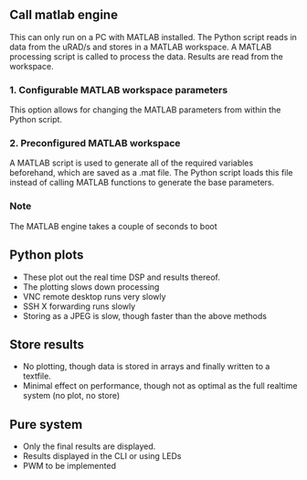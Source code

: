 ## Call matlab engine

This can only run on a PC with MATLAB installed. The Python script reads in data from the uRAD/s and stores in a MATLAB workspace. A MATLAB processing script is called to process the data. Results are read from the workspace.

### 1. Configurable MATLAB workspace parameters
This option allows for changing the MATLAB parameters from within the Python script.

### 2. Preconfigured MATLAB workspace
A MATLAB script is used to generate all of the required variables beforehand, which are saved as a .mat file. The Python script loads this file instead of calling MATLAB functions to generate the base parameters.

### Note
The MATLAB engine takes a couple of seconds to boot


## Python plots

- These plot out the real time DSP and results thereof. 
- The plotting slows down processing
- VNC remote desktop runs very slowly
- SSH X forwarding runs slowly
- Storing as a JPEG is slow, though faster than the above methods

## Store results

- No plotting, though data is stored in arrays and finally written to a textfile. 
- Minimal effect on performance, though not as optimal as the full realtime system (no plot, no store)

## Pure system

- Only the final results are displayed.
- Results displayed in the CLI or using LEDs
- PWM to be implemented
